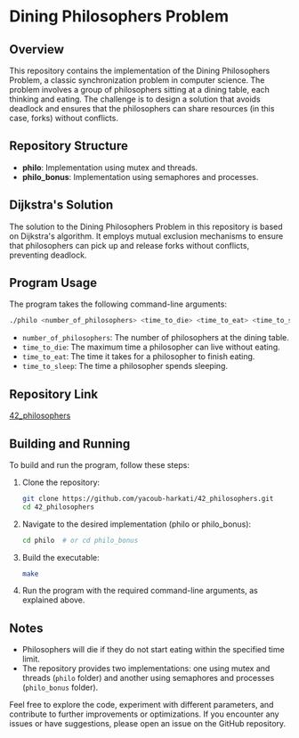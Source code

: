 # Dining Philosophers Problem

## Overview
This repository contains the implementation of the Dining Philosophers Problem, a classic synchronization problem in computer science. The problem involves a group of philosophers sitting at a dining table, each thinking and eating. The challenge is to design a solution that avoids deadlock and ensures that the philosophers can share resources (in this case, forks) without conflicts.

## Repository Structure

- **philo**: Implementation using mutex and threads.
- **philo_bonus**: Implementation using semaphores and processes.

## Dijkstra's Solution
The solution to the Dining Philosophers Problem in this repository is based on Dijkstra's algorithm. It employs mutual exclusion mechanisms to ensure that philosophers can pick up and release forks without conflicts, preventing deadlock.

## Program Usage
The program takes the following command-line arguments:

```bash
./philo <number_of_philosophers> <time_to_die> <time_to_eat> <time_to_sleep>
```

- `number_of_philosophers`: The number of philosophers at the dining table.
- `time_to_die`: The maximum time a philosopher can live without eating.
- `time_to_eat`: The time it takes for a philosopher to finish eating.
- `time_to_sleep`: The time a philosopher spends sleeping.

## Repository Link
[42_philosophers](https://github.com/yacoub-harkati/42_philosophers)

## Building and Running
To build and run the program, follow these steps:

1. Clone the repository:
   ```bash
   git clone https://github.com/yacoub-harkati/42_philosophers.git
   cd 42_philosophers
   ```

2. Navigate to the desired implementation (philo or philo_bonus):
   ```bash
   cd philo  # or cd philo_bonus
   ```

3. Build the executable:
   ```bash
   make
   ```

4. Run the program with the required command-line arguments, as explained above.

## Notes
- Philosophers will die if they do not start eating within the specified time limit.
- The repository provides two implementations: one using mutex and threads (`philo` folder) and another using semaphores and processes (`philo_bonus` folder).

Feel free to explore the code, experiment with different parameters, and contribute to further improvements or optimizations. If you encounter any issues or have suggestions, please open an issue on the GitHub repository.